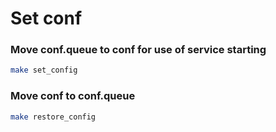 # Set conf
### Move conf.queue to conf for use of service starting
```bash
make set_config
``` 

### Move conf to conf.queue 
```bash
make restore_config
```